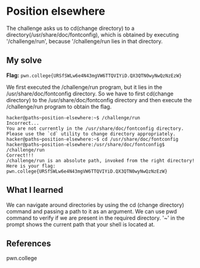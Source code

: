 # Position elsewhere
The challenge asks us to cd(change directory) to a directory(/usr/share/doc/fontconfig), which is obtained by executing '/challenge/run', because '/challenge/run lies in that directory.

## My solve
**Flag:** `pwn.college{URSfSWLw6e4N43mgVW6TTQVIYiD.QX3QTN0wyNwQzNzEzW}`

We first executed the /challenge/run program, but it lies in the /usr/share/doc/fontconfig directory. So we have to first cd(change directory) to the /usr/share/doc/fontconfig directory and then execute the /challenge/run program to obtain the flag.

```
hacker@paths~position-elsewhere:~$ /challenge/run
Incorrect...
You are not currently in the /usr/share/doc/fontconfig directory.
Please use the `cd` utility to change directory appropriately.
hacker@paths~position-elsewhere:~$ cd /usr/share/doc/fontconfig
hacker@paths~position-elsewhere:/usr/share/doc/fontconfig$ /challenge/run
Correct!!!
/challenge/run is an absolute path, invoked from the right directory!
Here is your flag:
pwn.college{URSfSWLw6e4N43mgVW6TTQVIYiD.QX3QTN0wyNwQzNzEzW}
```

## What I learned
We can navigate around directories by using the cd (change directory) command and passing a path to it as an argument.
We can use pwd command to verify if we are present in the required directory.
'~' in the prompt shows the current path that your shell is located at.

## References 
pwn.college
